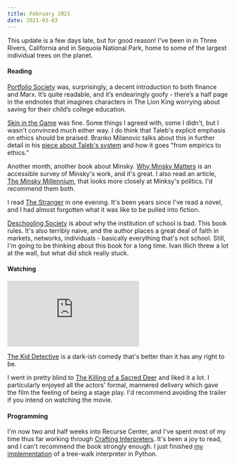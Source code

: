 ```yaml
---
title: February 2021
date: 2021-03-03
---
```


This update is a few days late, but for good reason! I've been in in Three Rivers, California and in Sequoia National Park, home to some of the largest individual trees on the planet.

#### Reading

[Portfolio Society](https://www.zonebooks.org/books/14-portfolio-society-on-the-capitalist-mode-of-prediction) was, surprisingly, a decent introduction to both finance and Marx. It’s quite readable, and it’s endearingly goofy - there’s a half page in the endnotes that imagines characters in The Lion King worrying about saving for their child’s college education.

[Skin in the Game](https://en.wikipedia.org/wiki/Skin_in_the_Game_(book)) was fine. Some things I agreed with, some I didn't, but I wasn't convinced much either way. I do think that Taleb's explicit emphasis on ethics should be praised. Branko Milanovic talks about this in further detail in his [piece about Taleb's system](http://glineq.blogspot.com/2018/01/the-importance-of-talebs-system-from.html) and how it goes "from empirics to ethics."

Another month, another book about Minsky. [Why Minsky Matters](http://www.levyinstitute.org/publications/why-minsky-matters-an-introduction-to-the-work-of-a-maverick-economist) is an accessible survey of Minsky's work, and it's great. I also read an article, [The Minsky Millennium](https://jacobinmag.com/2018/11/the-minsky-millennium), that looks more closely at Minksy's politics. I'd recommend them both.

I read [The Stranger](https://en.wikipedia.org/wiki/The_Stranger_(Camus_novel)) in one evening. It's been years since I've read a novel, and I had almost forgotten what it was like to be pulled into fiction.

[Deschooling Society](https://en.wikipedia.org/wiki/Deschooling_Society) is about why the institution of school is bad. This book rules. It's also terribly naive, and the author places a great deal of faith in markets, networks, individuals - basically everything that's not school. Still, I'm going to be thinking about this book for a long time. Ivan Illich threw a lot at the wall, but what did stick really stuck.


#### Watching

<div class="youtube-embed-container">
    <iframe
        src="https://www.youtube.com/embed/KEyiKNXsVGo"
        frameborder="0"
        allow="accelerometer; autoplay; encrypted-media; gyroscope; picture-in-picture"
        allowfullscreen
    ></iframe>
</div>

[The Kid Detective](https://www.sonypictures.com/movies/thekiddetective) is a dark-ish comedy that's better than it has any right to be.

I went in pretty blind to [The Killing of a Sacred Deer](https://a24films.com/films/killing-of-a-sacred-deer) and liked it a lot. I particularly enjoyed all the actors' formal, mannered delivery which gave the film the feeling of being a stage play. I'd recommend avoiding the trailer if you intend on watching the movie.


#### Programming

I'm now two and half weeks into Recurse Center, and I've spent most of my time thus far working through [Crafting Interpreters](https://craftinginterpreters.com/). It's been a joy to read, and I can't recommend the book strongly enough. I just finished [my implementation](https://github.com/iechevarria/pylox) of a tree-walk interpreter in Python.
